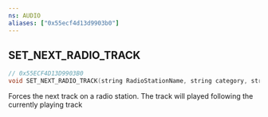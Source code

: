 ```yaml
---
ns: AUDIO
aliases: ["0x55ecf4d13d9903b0"]
---
```

## SET_NEXT_RADIO_TRACK

```c
// 0x55ECF4D13D9903B0
void SET_NEXT_RADIO_TRACK(string RadioStationName, string category, string contextName, string trackIndex);
```

Forces the next track on a radio station. The track will played following the currently playing track

